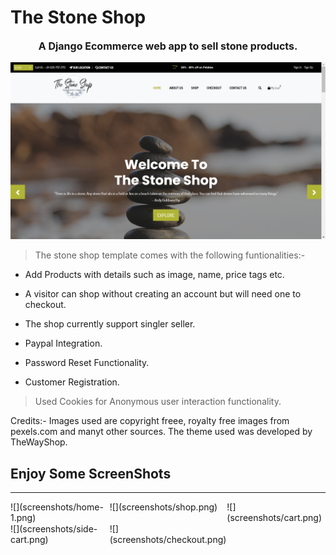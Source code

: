 # The Stone Shop

<style>
.grid-container {
  display: grid;
  grid-template-columns: 1fr 1fr 1fr;
  grid-template-rows: 1fr 1fr;
  gap: 1px 1px;
  grid-template-areas: "home shop cart" "side-cart checkout .";
}

.home { grid-area: home; }

.shop { grid-area: shop; }

.cart { grid-area: cart; }

.side-cart { grid-area: side-cart; }

.checkout { grid-area: checkout; }
</style>

<p style="text-align:center; font-size:16px;">
<b>A Django Ecommerce web app to sell stone products.</b>
</p>

<img src="screenshots/home.png">

>The stone shop template comes with the following funtionalities:-
- Add Products with details such as image, name, price tags etc.

- A visitor can shop without creating an account but will need one to checkout.

- The shop currently support singler seller.

- Paypal Integration.

- Password Reset Functionality.

- Customer Registration.

> Used Cookies for Anonymous user interaction functionality.

Credits:- 
Images used are copyright freee, royalty free images from pexels.com and manyt other sources. The theme used was developed by TheWayShop.

## Enjoy Some ScreenShots
---
<div class="grid-container">

<div class="home">![](screenshots/home-1.png)</div>

<div class="shop">![](screenshots/shop.png)</div>

<div class="cart">![](screenshots/cart.png)</div>

<div class="side-cart">![](screenshots/side-cart.png)</div>

<div class="checkout">![](screenshots/checkout.png)</div>

</div>
